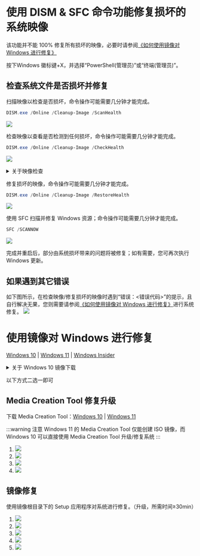 # 使用 DISM & SFC 命令功能修复损坏的系统映像
该功能并不能 100% 修复所有损坏的映像，必要时请参阅[《如何使用镜像对 Windows 进行修复》](#镜像修复)

按下Windows 徽标键+X，并选择“PowerShell(管理员)”或“终端(管理员)”。

## 检查系统文件是否损坏并修复
扫描映像以检查是否损坏，命令操作可能需要几分钟才能完成。

```PowerShell
DISM.exe /Online /Cleanup-Image /ScanHealth
```
![](assets\appendix\repair-system-image\dism-sfc\scanhealth.png)

检查映像以查看是否检测到任何损坏，命令操作可能需要几分钟才能完成。

```PowerShell
DISM.exe /Online /Cleanup-Image /CheckHealth
```
![](assets\appendix\repair-system-image\dism-sfc\checkhealth.png)

<details>

<summary>关于映像检查</summary>
当您使用 /CheckHealth 参数时，DISM 工具将报告映像是否正常、可修复或不可修复。

如果映像不可修复，在尝试使用 [《Media Creation Tool 修复升级》](#media-creation-tool-修复升级)失败后，应当重新安装由 Microsoft 提供的系统镜像执行重新安装。

如果映像是可修复的，您可以遵循下一步，使用 /RestoreHealth 参数来修复映像。（本章不对使用指定的映像源进行详解，有需要请参阅 [Microsoft Learn](https://learn.microsoft.com/troubleshoot/windows-server/deployment/fix-windows-update-errors)）

</details>

修复损坏的映像，命令操作可能需要几分钟才能完成。

```PowerShell
DISM.exe /Online /Cleanup-Image /RestoreHealth
```
![](assets\appendix\repair-system-image\dism-sfc\restorehealth.png)

使用 SFC 扫描并修复 Windows 资源；命令操作可能需要几分钟才能完成。

```PowerShell
SFC /SCANNOW
```
![](assets\appendix\repair-system-image\dism-sfc\sfc.png)

完成并重启后，部分由系统损坏带来的问题将被修复；如有需要，您可再次执行 Windows 更新。

## 如果遇到其它错误
如下图所示，在检查映像/修复损坏的映像时遇到“错误：<错误代码>”的提示，且 自行解决无果，您则需要请参阅[《如何使用镜像对 Windows 进行修复》](#镜像修复)进行系统修复。
![](assets\appendix\repair-system-image\dism\-sfc\error.png)

# 使用镜像对 Windows 进行修复
[Windows 10](https://www.microsoft.com/software-download/windows10ISO) | [Windows 11](https://www.microsoft.com/software-download/windows11) | [Windows Insider](https://www.microsoft.com/en-us/software-download/windowsinsiderpreviewiso)

<details>

<summary>关于 Windows 10 镜像下载</summary>
Windows 10 不再在电脑端网页单独提供 ISO 下载，如果有需要，请在下载页面上按下 F12，再按下 Ctrl+Shift+M，然后按下 F5 刷新页面，最后按下 F12 即可。

![](assets\appendix\repair-system-image\iso\Win10ISO.png)

</details>

以下方式二选一即可

## Media Creation Tool 修复升级
下载 Media Creation Tool：[Windows 10](https://go.microsoft.com/fwlink/?LinkId=691209) | [Windows 11](https://go.microsoft.com/fwlink/?linkid=2156295)

:::warning 注意
Windows 11 的 Media Creation Tool 仅能创建 ISO 镜像，而 Windows 10 可以直接使用 Media Creation Tool 升级/修复系统
:::

1. ![](assets\appendix\repair-system-image\mct\agreement.png)
2. ![](assets\appendix\repair-system-image\mct\upgrade.png)
4. ![](assets\appendix\repair-system-image\mct\install.png)
5. ![](assets\appendix\repair-system-image\mct\waiting.png)

## 镜像修复
使用镜像根目录下的 Setup 应用程序对系统进行修复。（升级，所需时间≥30min）
1. ![](assets\appendix\repair-system-image\iso\setup.png)
2. ![](assets\appendix\repair-system-image\iso\continue.png)
3. ![](assets\appendix\repair-system-image\iso\agreement.png)
4. ![](assets\appendix\repair-system-image\iso\install.png)
5. ![](assets\appendix\repair-system-image\iso\waiting.png)